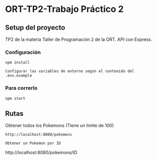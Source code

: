 # ORT-TP2-Trabajo Práctico 2

## Setup del proyecto
TP2 de la materia Taller de Programación 2 de la ORT.
API con Express.
### Configuración 
```
npm install
```
```
Configurar las variables de entorno según el contenido del .env.example
```
### Para correrlo
```
npm start
```
## Rutas
Obtener todos los Pokemons (Tiene un limite de 100)
```
http://localhost:8080/pokemons

Obtener un Pokemon por ID
```
http://localhost:8080/pokemons/ID
```
